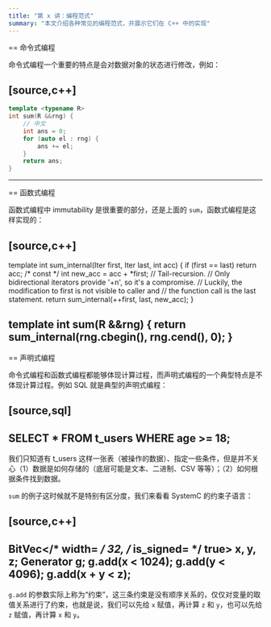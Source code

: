 ```yaml
---
title: "第 x 讲：编程范式"
summary: "本文介绍各种常见的编程范式，并展示它们在 C++ 中的实现"
---
```


== 命令式编程

命令式编程一个重要的特点是会对数据对象的状态进行修改，例如：

[source,c++]
----
```c++
template <typename R>
int sum(R &&rng) {
    // 中文
    int ans = 0;
    for (auto el : rng) {
        ans += el;
    }
    return ans;
}
```
----


== 函数式编程

函数式编程中 immutability 是很重要的部分，还是上面的 `sum`，函数式编程是这样实现的：

[source,c++]
----
template <typename Iter>
int sum_internal(Iter first, Iter last, int acc) {
    if (first == last)
        return acc;
    /* const */ int new_acc = acc + *first;
    // Tail-recursion.
    // Only bidirectional iterators provide '+n', so it's a compromise.
    // Luckily, the modification to first is not visible to caller and
    // the function call is the last statement.
    return sum_internal(++first, last, new_acc);
}

template <typename R>
int sum(R &&rng) {
    return sum_internal(rng.cbegin(), rng.cend(), 0);
}
----

== 声明式编程

命令式编程和函数式编程都能够体现计算过程，而声明式编程的一个典型特点是不体现计算过程。例如 SQL 就是典型的声明式编程：

[source,sql]
----
SELECT * FROM t_users WHERE age >= 18;
----

我们只知道有 t_users 这样一张表（被操作的数据）、指定一些条件，但是并不关心（1）数据是如何存储的（底层可能是文本、二进制、CSV 等等）；（2）如何根据条件找到数据。

`sum` 的例子这时候就不是特别有区分度，我们来看看 SystemC 的约束子语言：

[source,c++]
----
BitVec</* width= */ 32, /* is_signed= */ true> x, y, z;
Generator g;
g.add(x < 1024);
g.add(y < 4096);
g.add(x + y < z);
----

`g.add` 的参数实际上称为“约束”，这三条约束是没有顺序关系的，仅仅对变量的取值关系进行了约束，也就是说，我们可以先给 `x` 赋值，再计算 `z` 和 `y`，也可以先给 `z` 赋值，再计算 `x` 和 `y`。
